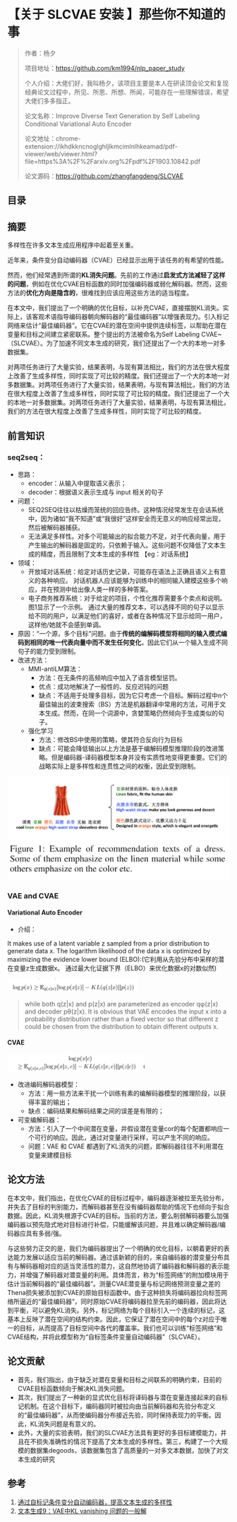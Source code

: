 # 【关于 SLCVAE 安装 】那些你不知道的事

> 作者：杨夕
> 
> 项目地址：https://github.com/km1994/nlp_paper_study
> 
> 个人介绍：大佬们好，我叫杨夕，该项目主要是本人在研读顶会论文和复现经典论文过程中，所见、所思、所想、所闻，可能存在一些理解错误，希望大佬们多多指正。
> 
> 论文名称：Improve Diverse Text Generation by Self Labeling Conditional Variational Auto Encoder
> 
> 论文地址：chrome-extension://ikhdkkncnoglghljlkmcimlnlhkeamad/pdf-viewer/web/viewer.html?file=https%3A%2F%2Farxiv.org%2Fpdf%2F1903.10842.pdf
> 
> 论文源码：https://github.com/zhangfangdeng/SLCVAE

## 目录



## 摘要

多样性在许多文本生成应用程序中起着至关重。

近年来，条件变分自动编码器（CVAE）已经显示出用于该任务的有希望的性能。

然而，他们经常遇到所谓的**KL消失问题**。先前的工作通过**启发式方法减轻了这样的问题**，例如在优化CVAE目标函数的同时加强编码器或弱化解码器。然而，这些方法的**优化方向是隐含的**，很难找到应该应用这些方法的适当程度。

在本文中，我们提出了一个明确的优化目标，以补充CVAE，直接摆脱KL消失。实际上，该客观术语指导编码器朝向解码器的“最佳编码器”以增强表现力。引入标记网络来估计“最佳编码器”。它在CVAE的潜在空间中提供连续标签，以帮助在潜在变量和目标之间建立紧密联系。整个提出的方法被命名为Self Labeling CVAE~（SLCVAE）。为了加速不同文本生成的研究，我们还提出了一个大的本地一对多数据集。

对两项任务进行了大量实验，结果表明，与现有算法相比，我们的方法在很大程度上改善了生成多样性，同时实现了可比较的精度。我们还提出了一个大的本地一对多数据集。对两项任务进行了大量实验，结果表明，与现有算法相比，我们的方法在很大程度上改善了生成多样性，同时实现了可比较的精度。我们还提出了一个大的本地一对多数据集。对两项任务进行了大量实验，结果表明，与现有算法相比，我们的方法在很大程度上改善了生成多样性，同时实现了可比较的精度。

## 前言知识

### seq2seq：

- 思路：
  - encoder：从输入中提取语义表示；
  - decoder：根据语义表示生成与 input 相关的句子
- 问题：
  - SEQ2SEQ往往以枯燥而笼统的回应告终。这种情况经常发生在会话系统中，因为诸如“我不知道”或“我很好”这样安全而无意义的响应经常出现，然后被解码器捕获。
  - 无法满足多样性。对多个可能输出的拟合能力不足，对于代表向量，用于产生输出的解码器是固定的，只依赖于输入。这些问题不仅降低了文本生成的精度，而且限制了文本生成的多样性 【eg：对话系统】
- 领域：
  - 开放域对话系统：给定对话历史记录，可能存在语法上正确且语义上有意义的各种响应。 对话机器人应该能够为训练中的相同输入建模这些多个响应，并在预测中给出像人类一样的多种答案。
  - 电子商务推荐系统：对于给定的项目，个性化推荐需要多个卖点和说明。 图1显示了一个示例。 通过大量的推荐文本，可以选择不同的句子以显示给不同的用户，以满足他们的喜好，或者在各种情况下显示给同一用户，这样他/她就不会感到单调。
- 原因：“一个源，多个目标”问题。由于**传统的编解码模型将相同的输入模式编码到相同的唯一代表向量中而不发生任何变化**，因此它们从一个输入生成不同句子的能力受到限制。
- 改进方法：
  - MMI-antiLM算法：
      - 方法：在无条件的高频响应中加入了语言模型惩罚。
      - 优点：成功地解决了一般性的、反应迟钝的问题
      - 缺点：不适用于处理多目标，因为它只考虑一个目标。解码过程中n个最佳输出的波束搜索（BS）方法是机器翻译中常用的方法，可用于文本生成。然而，在同一个词源中，贪婪策略仍然倾向于生成类似的句子。
  - 强化学习
      - 方法：修改BS中使用的策略，使其符合反向行为目标
      - 缺点：可能会降低输出以上方法是基于编解码模型推理阶段的改进策略。但是编码器-译码器模型本身并没有实质性地变得更重要。它们的战略实际上是多样性和连贯性之间的权衡，因此受到限制。

![](img/20201020203347.png)

### VAE and CVAE

#### Variational Auto Encoder

- 介绍：

It makes use of a latent variable z sampled from a prior distribution to generate data x. The logarithm likelihood of the data x is optimized by maximizing the evidence lower bound (ELBO):(它利用从先验分布中采样的潜在变量z生成数据x。 通过最大化证据下界（ELBO）来优化数据x的对数似然)

![](img/20201020210610.png)

> while both q(z|x) and p(z|x) are parameterized as encoder qφ(z|x) and decoder pθ(z|x). It is obvious that VAE encodes the input x into a probability distribution rather than a fixed vector so that different z could be chosen from the distribution to obtain different outputs x.

#### CVAE

![](img/20201020211150.png)


- 改进编码解码器模型：
  - 方法：用一些方法来干扰一个训练有素的编解码器模型的推理阶段，以获得丰富的输出；
  - 缺点：编码结果和解码结果之间的误差是有限的；
- 可变编解码器：
  - 方法：引入了一个中间潜在变量，并假设潜在变量cor的每个配置都响应一个可行的响应。因此，通过对变量进行采样，可以产生不同的响应。
  - 问题：VAE 和 CVAE 都遇到了KL消失的问题，即解码器往往不利用潜在变量来建模目标

## 论文方法

在本文中，我们指出，在优化CVAE的目标过程中，编码器逐渐被拉至先验分布，并失去了目标的判别能力，而解码器甚至在没有编码器帮助的情况下也倾向于拟合数据。因此，KL消失根源于CVAE的目标。当前的方法，要么削弱解码器要么加强编码器以预先隐式地对目标进行补偿，只能缓解该问题，并且难以确定解码器/编码器应具有多弱/强。

与这些努力正交的是，我们为编码器提出了一个明确的优化目标，以朝着更好的表达能力发展以适应当前的解码器。通过该新颖的目的，来自编码器的潜变量分布具有与解码器相对应的适当灵活性的潜力，这自然地协调了编码器和解码器的表示能力，并增强了解码器对潜变量的利用。具体而言，称为“标签网络”的附加模块用于估计当前解码器的“最佳编码器”。测量CVAE潜变量与标记网络预测变量之差的Thena损失被添加到CVAE的原始目标函数中。由于这种损失将编码器拉向标签网络所逼近的“最佳编码器”，同时原始CVAE将编码器拉至先前的编码器，因此将达到平衡，可以避免KL消失。另外，标记网络为每个目标引入一个连续的标记，这基本上反映了潜在空间的结构约束。因此，它保证了潜在空间中的每个z对应于唯一的目标，从而提高了目标空间中各代的覆盖率。我们也可以训练“标签网络”和CVAE结构，并将此模型称为“自标签条件变量自动编码器”（SLCVAE）。


## 论文贡献

- 首先，我们指出，由于缺乏对潜在变量和目标之间联系的明确约束，目前的CVAE目标函数倾向于解决KL消失问题。
- 其次，我们提出了一种新的显式优化目标将译码器与潜在变量连接起来的自标记机制。在这个目标下，编码器同时被拉向由当前解码器和先验分布定义的“最佳编码器”，从而使编码器分布接近先验，同时保持表现力的平衡。因此，KL消失问题是有意义的。
- 此外，大量的实验表明，我们的SLCVAE方法具有更好的多目标建模能力，并且在不损失准确性的情况下提高了文本生成的多样性。第三，构建了一个大规模的数据集degoods，该数据集包含了高质量的一对多文本数据，加快了对文本生成的研究




## 参考

1. [通过自标记条件变分自动编码器，提高文本生成的多样性](https://zhuanlan.zhihu.com/p/60609670)
2. [文本生成9：VAE中KL vanishing 问题的一般解](https://zhuanlan.zhihu.com/p/98797312)